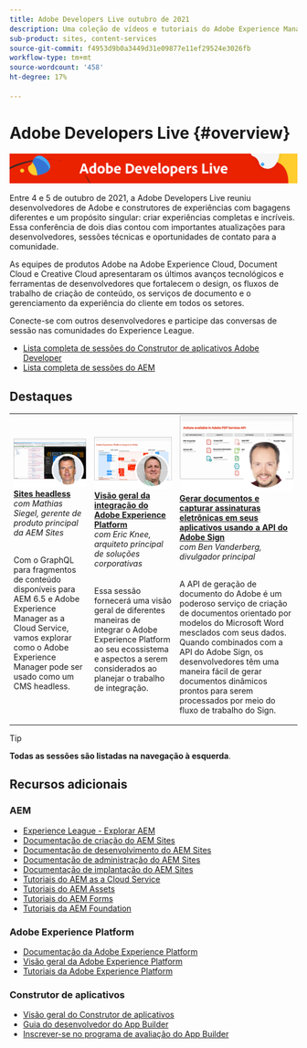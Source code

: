 ```yaml
---
title: Adobe Developers Live outubro de 2021
description: Uma coleção de vídeos e tutoriais do Adobe Experience Manager Sites fornecidos como parte do evento do Adobe Developers Live.
sub-product: sites, content-services
source-git-commit: f4953d9b0a3449d31e09877e11ef29524e3026fb
workflow-type: tm+mt
source-wordcount: '458'
ht-degree: 17%

---
```


# Adobe Developers Live {#overview}

<img alt="Adobe Developers Live" src="/help/adobe-developers-live/assets/adl.png" />

Entre 4 e 5 de outubro de 2021, a Adobe Developers Live reuniu desenvolvedores de Adobe e construtores de experiências com bagagens diferentes e um propósito singular: criar experiências completas e incríveis. Essa conferência de dois dias contou com importantes atualizações para desenvolvedores, sessões técnicas e oportunidades de contato para a comunidade.

As equipes de produtos Adobe na Adobe Experience Cloud, Document Cloud e Creative Cloud apresentaram os últimos avanços tecnológicos e ferramentas de desenvolvedores que fortalecem o design, os fluxos de trabalho de criação de conteúdo, os serviços de documento e o gerenciamento da experiência do cliente em todos os setores.

Conecte-se com outros desenvolvedores e participe das conversas de sessão nas comunidades do Experience League.
* [Lista completa de sessões do Construtor de aplicativos Adobe Developer](https://experienceleaguecommunities.adobe.com/t5/project-firefly-discussions/adobe-developers-live-october-2021-project-firefly-s-complete/td-p/425779)
* [Lista completa de sessões do AEM](https://experienceleaguecommunities.adobe.com/t5/adobe-experience-manager/adobe-developers-live-october-2021-complete-session-list/m-p/423041?profile.language=pt#M120517)

## Destaques

<table>
  <tr>
   <td>
      <a href="headless.md">
      <img alt="Sites headless" src="/help/adobe-developers-live/assets/mathias.png"/>
      </a>
      <div>
         <a href="headless.md"><strong>Sites headless</strong></a>         
         <br/><em>com Mathias Siegel, gerente de produto principal da AEM Sites</em>
      </div>
      <p>
        <br/>
         Com o GraphQL para fragmentos de conteúdo disponíveis para AEM 6.5 e Adobe Experience Manager as a Cloud Service, vamos explorar como o Adobe Experience Manager pode ser usado como um CMS headless.
      </p>
     </td>   
     <td>
      <a href="aep-integration.md">
      <img alt="Visão geral da integração do Adobe Experience Platform" src="/help/adobe-developers-live/assets/eric.png"/>
      </a>
      <div>
         <a href="aep-integration.md"><strong>Visão geral da integração do Adobe Experience Platform</strong></a>
         <br/><em>com Eric Knee, arquiteto principal de soluções corporativas</em>
      </div>
      <p>
        <br/>
         Essa sessão fornecerá uma visão geral de diferentes maneiras de integrar o Adobe Experience Platform ao seu ecossistema e aspectos a serem considerados ao planejar o trabalho de integração.
      </p>
   </td>
   </td>
     <td>
      <a href="pdf-services-api.md">
      <img alt="Gerar documentos e capturar assinaturas eletrônicas em seus aplicativos usando a API do Adobe Sign" src="/help/adobe-developers-live/assets/ben.png"/>
      </a>
      <div>
         <a href="pdf-services-api.md"><strong>Gerar documentos e capturar assinaturas eletrônicas em seus aplicativos usando a API do Adobe Sign</strong></a>
         <br/><em>com Ben Vanderberg, divulgador principal</em>
      </div>
      <p>
        <br/>
         A API de geração de documento do Adobe é um poderoso serviço de criação de documentos orientado por modelos do Microsoft Word mesclados com seus dados. Quando combinados com a API do Adobe Sign, os desenvolvedores têm uma maneira fácil de gerar documentos dinâmicos prontos para serem processados por meio do fluxo de trabalho do Sign.
      </p>
   </td> 
  </tr>
</table>

>[!TIP]
>
>**Todas as sessões são listadas na navegação à esquerda**.

## Recursos adicionais

### AEM

* [Experience League - Explorar AEM](https://experienceleague.adobe.com/?lang=pt-BR#recommended/solutions/experience-manager)
* [Documentação de criação do AEM Sites](https://experienceleague.adobe.com/docs/experience-manager-65/authoring/home.html)
* [Documentação de desenvolvimento do AEM Sites](https://experienceleague.adobe.com/docs/experience-manager-65/developing/home.html)
* [Documentação de administração do AEM Sites](https://experienceleague.adobe.com/docs/experience-manager-65/administering/home.html)
* [Documentação de implantação do AEM Sites](https://experienceleague.adobe.com/docs/experience-manager-65/deploying/home.html)
* [Tutoriais do AEM as a Cloud Service](https://experienceleague.adobe.com/docs/experience-manager-learn/cloud-service/overview.html?lang=pt-BR)
* [Tutoriais do AEM Assets](https://experienceleague.adobe.com/docs/experience-manager-learn/assets/overview.html?lang=pt-BR)
* [Tutoriais do AEM Forms](https://experienceleague.adobe.com/docs/experience-manager-learn/forms/overview.html)
* [Tutoriais da AEM Foundation](https://experienceleague.adobe.com/docs/experience-manager-learn/foundation/overview.html)

### Adobe Experience Platform

* [Documentação da Adobe Experience Platform](https://experienceleague.adobe.com/docs/experience-platform.html)
* [Visão geral da Adobe Experience Platform](https://experienceleague.adobe.com/docs/experience-platform/landing/home.html?lang=pt-BR)
* [Tutoriais da Adobe Experience Platform](https://experienceleague.adobe.com/docs/platform-learn/tutorials/overview.html?lang=pt-BR)

### Construtor de aplicativos

* [Visão geral do Construtor de aplicativos](http://adobe.ly/aem-appbuilder)
* [Guia do desenvolvedor do App Builder](http://adobe.ly/appbuilder)
* [Inscrever-se no programa de avaliação do App Builder](http://adobe.ly/appbuilder-trial)
